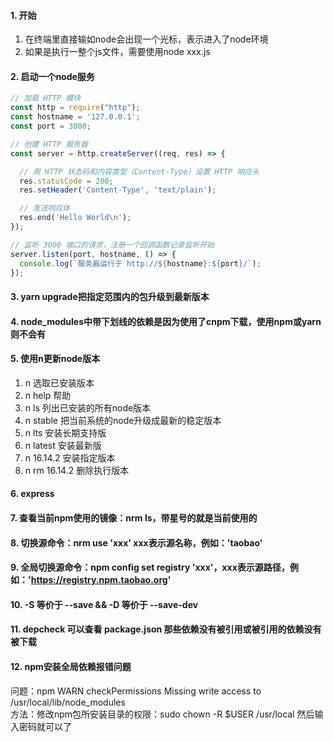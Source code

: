 #### 1. 开始
1. 在终端里直接输如node会出现一个光标，表示进入了node环境
2. 如果是执行一整个js文件，需要使用node xxx.js

#### 2. 启动一个node服务
```javascript
// 加载 HTTP 模块
const http = require("http");
const hostname = '127.0.0.1';
const port = 3000;

// 创建 HTTP 服务器
const server = http.createServer((req, res) => {

  // 用 HTTP 状态码和内容类型（Content-Type）设置 HTTP 响应头
  res.statusCode = 200;
  res.setHeader('Content-Type', 'text/plain');

  // 发送响应体
  res.end('Hello World\n');
});

// 监听 3000 端口的请求，注册一个回调函数记录监听开始
server.listen(port, hostname, () => {
  console.log(`服务器运行于 http://${hostname}:${port}/`);
});
```

#### 3. yarn upgrade把指定范围内的包升级到最新版本

#### 4. node_modules中带下划线的依赖是因为使用了cnpm下载，使用npm或yarn则不会有

#### 5. 使用n更新node版本
1. n 选取已安装版本
2. n help 帮助
3. n ls 列出已安装的所有node版本
4. n stable 把当前系统的node升级成最新的稳定版本
5. n lts 安装长期支持版
6. n latest 安装最新版
7. n 16.14.2 安装指定版本
8. n rm 16.14.2 删除执行版本 

#### 6. express

#### 7. 查看当前npm使用的镜像：nrm ls，带星号的就是当前使用的
#### 8. 切换源命令：nrm use 'xxx' xxx表示源名称，例如：'taobao'
#### 9. 全局切换源命令：npm config set registry 'xxx'，xxx表示源路径，例如：'https://registry.npm.taobao.org'
#### 10. -S 等价于 --save && -D 等价于 --save-dev

#### 11. depcheck 可以查看 package.json 那些依赖没有被引用或被引用的依赖没有被下载

#### 12. npm安装全局依赖报错问题
问题：npm WARN checkPermissions Missing write access to /usr/local/lib/node_modules <br/>
方法：修改npm包所安装目录的权限：sudo chown -R $USER /usr/local   然后输入密码就可以了
